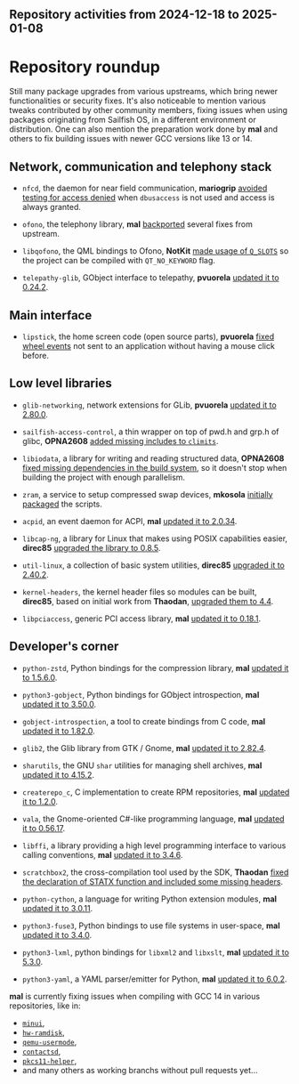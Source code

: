 Repository activities from 2024-12-18 to 2025-01-08
---------------------------------------------------

# Repository roundup

Still many package upgrades from various upstreams, which bring newer functionalities or security fixes. It's also noticeable to mention various tweaks contributed by other community members, fixing issues when using packages originating from Sailfish OS, in a different environment or distribution. One can also mention the preparation work done by **mal** and others to fix building issues with newer GCC versions like 13 or 14.

## Network, communication and telephony stack

* `nfcd`, the daemon for near field communication, **mariogrip** [avoided testing for access denied](https://github.com/sailfishos/nfcd/pull/21) when `dbusaccess` is not used and access is always granted.

* `ofono`, the telephony library, **mal** [backported](https://github.com/sailfishos/ofono/pull/46) several fixes from upstream.

* `libqofono`, the QML bindings to Ofono, **NotKit** [made usage of `Q_SLOTS`](https://github.com/sailfishos/libqofono/pull/24) so the project can be compiled with `QT_NO_KEYWORD` flag.

* `telepathy-glib`, GObject interface to telepathy, **pvuorela** [updated it to 0.24.2](https://github.com/sailfishos/telepathy-glib/pull/1).

## Main interface

* `lipstick`, the home screen code (open source parts), **pvuorela** [fixed wheel events](https://github.com/sailfishos/lipstick/pull/58) not sent to an application without having a mouse click before.

## Low level libraries

* `glib-networking`, network extensions for GLib, **pvuorela** [updated it to 2.80.0](https://github.com/sailfishos/glib-networking/pull/3).

* `sailfish-access-control`, a thin wrapper on top of pwd.h and grp.h of glibc, **OPNA2608** [added missing includes to `climits`](https://github.com/sailfishos/sailfish-access-control/pull/6).

* `libiodata`, a library for writing and reading structured data, **OPNA2608** [fixed missing dependencies in the build system](https://github.com/sailfishos/libiodata/pull/6), so it doesn't stop when building the project with enough parallelism.

* `zram`, a service to setup compressed swap devices, **mkosola** [initially packaged](https://github.com/sailfishos/zram/pull/1) the scripts.

* `acpid`, an event daemon for ACPI, **mal** [updated it to 2.0.34](https://github.com/sailfishos/acpid/pull/4).

* `libcap-ng`, a library for Linux that makes using POSIX capabilities easier, **direc85** [upgraded the library to 0.8.5](https://github.com/sailfishos/libcap-ng/pull/4).

* `util-linux`, a collection of basic system utilities, **direc85** [upgraded it to 2.40.2](https://github.com/sailfishos/util-linux/pull/12).

* `kernel-headers`, the kernel header files so modules can be built, **direc85**, based on initial work from **Thaodan**, [upgraded them to 4.4](https://github.com/sailfishos/kernel-headers/pull/2).

* `libpciaccess`, generic PCI access library, **mal** [updated it to 0.18.1](https://github.com/sailfishos/libpciaccess/pull/1).

## Developer's corner

* `python-zstd`, Python bindings for the compression library, **mal** [updated it to 1.5.6.0](https://github.com/sailfishos/python-zstd/pull/2).

* `python3-gobject`, Python bindings for GObject introspection, **mal** [updated it to 3.50.0](https://github.com/sailfishos/python3-gobject/pull/2).

* `gobject-introspection`, a tool to create bindings from C code, **mal** [updated it to 1.82.0](https://github.com/sailfishos/gobject-introspection/pull/4).

* `glib2`, the Glib library from GTK / Gnome, **mal** [updated it to 2.82.4](https://github.com/sailfishos/glib2/pull/5).

* `sharutils`, the GNU `shar` utilities for managing shell archives, **mal** [updated it to 4.15.2](https://github.com/sailfishos/sharutils/pull/1).

* `createrepo_c`, C implementation to create RPM repositories, **mal** [updated it to 1.2.0](https://github.com/sailfishos/createrepo_c/pull/5).

* `vala`, the Gnome-oriented C#-like programming language, **mal** [updated it to 0.56.17](https://github.com/sailfishos/vala/pull/2).

* `libffi`, a library providing a high level programming interface to various calling conventions, **mal** [updated it to 3.4.6](https://github.com/sailfishos/libffi/pull/5).

* `scratchbox2`, the cross-compilation tool used by the SDK, **Thaodan** [fixed the declaration of STATX function and included some missing headers](https://github.com/sailfishos/scratchbox2/pull/35).

* `python-cython`, a language for writing Python extension modules, **mal** [updated it to 3.0.11](https://github.com/sailfishos/python-cython/pull/3).

* `python3-fuse3`, Python bindings to use file systems in user-space, **mal** [updated it to 3.4.0](https://github.com/sailfishos/python3-fuse3/pull/1).

* `python3-lxml`, python bindings for `libxml2` and `libxslt`, **mal** [updated it to 5.3.0](https://github.com/sailfishos/python3-lxml/pull/4).

* `python3-yaml`, a YAML parser/emitter for Python, **mal** [updated it to 6.0.2](https://github.com/sailfishos/python3-yaml/pull/2).

**mal** is currently fixing issues when compiling with GCC 14 in various repositories, like in:
  - [`minui`](https://github.com/sailfishos/minui/pull/10),
  - [`hw-ramdisk`](https://github.com/sailfishos/hw-ramdisk/pull/7),
  - [`qemu-usermode`](https://github.com/sailfishos/qemu-usermode/pull/3),
  - [`contactsd`](https://github.com/sailfishos/contactsd/pull/9),
  - [`pkcs11-helper`](https://github.com/sailfishos/pkcs11-helper/pull/2),
  - and many others as working branchs without pull requests yet...